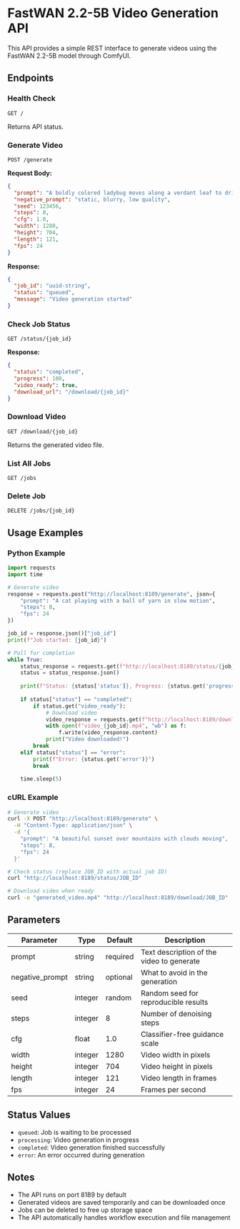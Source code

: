 # FastWAN 2.2-5B Video Generation API

This API provides a simple REST interface to generate videos using the FastWAN 2.2-5B model through ComfyUI.

## Endpoints

### Health Check
```
GET /
```
Returns API status.

### Generate Video
```
POST /generate
```

**Request Body:**
```json
{
  "prompt": "A boldly colored ladybug moves along a verdant leaf to drink from a water droplet.",
  "negative_prompt": "static, blurry, low quality",
  "seed": 123456,
  "steps": 8,
  "cfg": 1.0,
  "width": 1280,
  "height": 704,
  "length": 121,
  "fps": 24
}
```

**Response:**
```json
{
  "job_id": "uuid-string",
  "status": "queued",
  "message": "Video generation started"
}
```

### Check Job Status
```
GET /status/{job_id}
```

**Response:**
```json
{
  "status": "completed",
  "progress": 100,
  "video_ready": true,
  "download_url": "/download/{job_id}"
}
```

### Download Video
```
GET /download/{job_id}
```
Returns the generated video file.

### List All Jobs
```
GET /jobs
```

### Delete Job
```
DELETE /jobs/{job_id}
```

## Usage Examples

### Python Example
```python
import requests
import time

# Generate video
response = requests.post("http://localhost:8189/generate", json={
    "prompt": "A cat playing with a ball of yarn in slow motion",
    "steps": 8,
    "fps": 24
})

job_id = response.json()["job_id"]
print(f"Job started: {job_id}")

# Poll for completion
while True:
    status_response = requests.get(f"http://localhost:8189/status/{job_id}")
    status = status_response.json()
    
    print(f"Status: {status['status']}, Progress: {status.get('progress', 0)}%")
    
    if status["status"] == "completed":
        if status.get("video_ready"):
            # Download video
            video_response = requests.get(f"http://localhost:8189/download/{job_id}")
            with open(f"video_{job_id}.mp4", "wb") as f:
                f.write(video_response.content)
            print("Video downloaded!")
        break
    elif status["status"] == "error":
        print(f"Error: {status.get('error')}")
        break
    
    time.sleep(5)
```

### cURL Example
```bash
# Generate video
curl -X POST "http://localhost:8189/generate" \
  -H "Content-Type: application/json" \
  -d '{
    "prompt": "A beautiful sunset over mountains with clouds moving",
    "steps": 8,
    "fps": 24
  }'

# Check status (replace JOB_ID with actual job ID)
curl "http://localhost:8189/status/JOB_ID"

# Download video when ready
curl -o "generated_video.mp4" "http://localhost:8189/download/JOB_ID"
```

## Parameters

| Parameter | Type | Default | Description |
|-----------|------|---------|-------------|
| prompt | string | required | Text description of the video to generate |
| negative_prompt | string | optional | What to avoid in the generation |
| seed | integer | random | Random seed for reproducible results |
| steps | integer | 8 | Number of denoising steps |
| cfg | float | 1.0 | Classifier-free guidance scale |
| width | integer | 1280 | Video width in pixels |
| height | integer | 704 | Video height in pixels |
| length | integer | 121 | Video length in frames |
| fps | integer | 24 | Frames per second |

## Status Values

- `queued`: Job is waiting to be processed
- `processing`: Video generation in progress
- `completed`: Video generation finished successfully
- `error`: An error occurred during generation

## Notes

- The API runs on port 8189 by default
- Generated videos are saved temporarily and can be downloaded once
- Jobs can be deleted to free up storage space
- The API automatically handles workflow execution and file management
